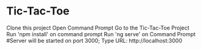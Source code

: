 # Tic-Tac-Toe

Clone this project
Open Command Prompt
Go to the Tic-Tac-Toe Project
Run 'npm install' on command prompt
Run 'ng serve' on Command Prompt #Server will be started on port 3000; Type URL: http://localhost:3000
